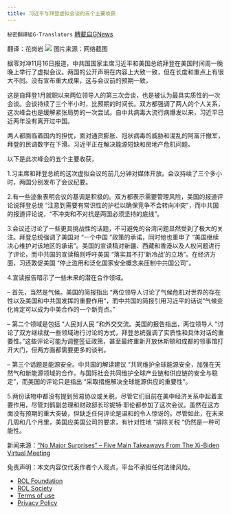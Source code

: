 ```yaml
---
title: 习近平与拜登虚拟会谈的五个主要收获
---
```

`秘密翻譯組G-Translators` [轉載自GNews](https://gnews.org/zh-hans/1670810/)

翻译：花岗岩
![](https://assets.gnews.org/wp-content/uploads/2021/11/图片1-74.png)
图片来源：网络截图

据零对冲11月16日报道，中共国国家主席习近平和美国总统拜登在美国时间周一晚晚上举行了虚拟会议。两国的公开声明在内容上大致一致，但在长度和重点上有很大不同。没有宣布重大成果，这与会议前的预期一致，

这是自拜登1月就职以来两位领导人的第三次会谈，也是被认为最具实质性的一次会谈。会谈持续了三个半小时，比预期的时间长。双方都强调了两人的个人关系，这次峰会也是缓解紧张局势的一次尝试。自中共病毒大流行病爆发以来，习近平已近两年没有离开过中国。

两人都面临着国内的担忧，面对通货膨胀、冠状病毒的威胁和混乱的阿富汗撤军，拜登的民调数字在下滑。习近平正在解决能源短缺和房地产危机问题。

以下是此次峰会的五个主要收获，

1.习主席和拜登总统的这次虚拟会议的前几分钟对媒体开放。会议持续了三个多小时，两国分别发布了会议纪要。

2.有一些迹象表明会议的基调是积极的。双方都表示需要管理风险，美国的报道评论说拜登总统 “注意到需要有常识性的护栏以确保竞争不会转向冲突”，而中共国的报道评论说，“不冲突和不对抗是两国必须坚持的底线”。

3.会议还讨论了一些更具挑战性的话题，不可避免的台湾问题显然受到了极大的关注。拜登总统强调了美国对 “一个中国 ”政策的承诺，同时他也重申了 “美国继续决心维护对该地区的承诺”。美国的宣读稿对新疆、西藏和香港以及人权问题进行了评论，而中共国的宣读稿则呼吁美国 “落实其不打‘新冷战’的立场”。在经济方面，习还敦促美国 “停止滥用和泛化国家安全概念来压制中共国公司”。

4.宣读报告暗示了一些未来的潜在合作领域。

– 首先，当然是气候。美国的简报指出 “两位领导人讨论了气候危机对世界的存在性以及美国和中共国发挥的重要作用“，而中共国的简报引用习近平的话说“气候变化肯定可以成为中美合作的一个新亮点。”

– 第二个领域是包括 “人民对人民 ”和外交交流。美国的报告指出，两位领导人 “讨论了双方继续就一些领域进行讨论的方式，拜登总统强调了实质性和具体对话的重要性。”这些评论可能为调整签证政策，甚至最终重新开放休斯顿和成都的领事馆打开大门，但两方面都需要更多的谈判。

– 第三个话题是能源安全。中共国的解读建议 “共同维护全球能源安全，加强在天然气和新能源领域的合作，与国际社会共同维护全球产业链和供应链的安全与稳定”，而美国的评论只是指出 “采取措施解决全球能源供应的重要性”。

5.两份读物中都没有提到贸易协议或关税，尽管它们目前在美中经济关系中起着主要作用，尽管刘鹤副总理和财政部长珍妮特·耶伦都参加了这次会议。虽然在这方面没有预期的重大突破，但缺乏任何评论是温和的令人惊讶的。尽管如此，在未来几周和几个月里，美国应美国公司的要求，有针对性地 “排除关税 “仍然是一种可能性。

新闻来源：[“No Major Surprises” – Five Main Takeaways From The Xi-Biden Virtual Meeting](https://www.zerohedge.com/political/no-major-surprises-five-main-takeaways-xi-biden-virtual-meeting)

 

免责声明：本文内容仅代表作者个人观点，平台不承担任何法律风险。

- [ROL Foundation](https://rolfoundation.org/)
- [ROL Society](https://rolsociety.org/)
- [Terms of use](https://gnews.org/terms-of-use-3/)
- [Privacy Policy](https://gnews.org/privacy-policy/)
